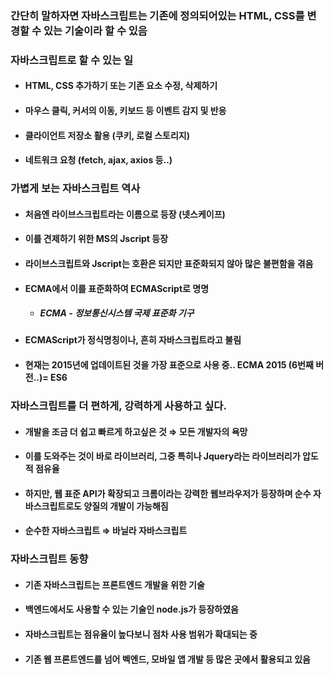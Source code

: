 ### 간단히 말하자면 자바스크립트는 기존에 정의되어있는 HTML, CSS를 변경할 수 있는 기술이라 할 수 있음
### 자바스크립트로 할 수 있는 일
- #### HTML, CSS 추가하기 또는 기존 요소 수정, 삭제하기
- #### 마우스 클릭, 커서의 이동, 키보드 등 이벤트 감지 및 반응
- #### 클라이언트 저장소 활용 (쿠키, 로컬 스토리지)
- #### 네트워크 요청 (fetch, ajax, axios 등..)

### 가볍게 보는 자바스크립트 역사
- #### 처음엔 라이브스크립트라는 이름으로 등장 (넷스케이프)
- #### 이를 견제하기 위한 MS의 Jscript 등장
- #### 라이브스크립트와 Jscript는 호환은 되지만 표준화되지 않아 많은 불편함을 겪음
- #### ECMA에서 이를 표준화하여 ECMAScript로 명명
    - ##### ECMA - 정보통신시스템 국제 표준화 기구
- #### ECMAScript가 정식명칭이나, 흔히 자바스크립트라고 불림
- #### 현재는 2015년에 업데이트된 것을 가장 표준으로 사용 중.. ECMA 2015 (6번째 버전..)= ES6

### 자바스크립트를 더 편하게, 강력하게 사용하고 싶다.
- #### 개발을 조금 더 쉽고 빠르게 하고싶은 것 ⇒ 모든 개발자의 욕망
- #### 이를 도와주는 것이 바로 라이브러리, 그중 특히나 Jquery라는 라이브러리가 압도적 점유율
- #### 하지만, 웹 표준 API가 확장되고 크롬이라는 강력한 웹브라우저가 등장하며 순수 자바스크립트로도 양질의 개발이 가능해짐
- #### 순수한 자바스크립트 ⇒ 바닐라 자바스크립트

### 자바스크립트 동향
- #### 기존 자바스크립트는 프론트엔드 개발을 위한 기술
- #### 백엔드에서도 사용할 수 있는 기술인  node.js가  등장하였음
- #### 자바스크립트는 점유율이 높다보니 점차 사용 범위가 확대되는 중
- #### 기존 웹 프론트엔드를 넘어 벡엔드, 모바일 앱 개발 등 많은 곳에서 활용되고 있음
